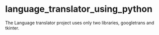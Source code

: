 # language_translator_using_python
The Language translator project uses only two libraries, googletrans and tkinter.
